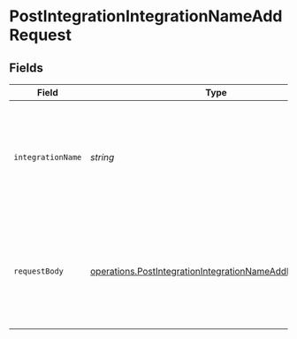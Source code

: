 # PostIntegrationIntegrationNameAddRequest


## Fields

| Field                                                                                                                              | Type                                                                                                                               | Required                                                                                                                           | Description                                                                                                                        | Example                                                                                                                            |
| ---------------------------------------------------------------------------------------------------------------------------------- | ---------------------------------------------------------------------------------------------------------------------------------- | ---------------------------------------------------------------------------------------------------------------------------------- | ---------------------------------------------------------------------------------------------------------------------------------- | ---------------------------------------------------------------------------------------------------------------------------------- |
| `integrationName`                                                                                                                  | *string*                                                                                                                           | :heavy_check_mark:                                                                                                                 | Currently supported integrations are "notion" and "confluence". More integrations will be added in the future.                     | notion                                                                                                                             |
| `requestBody`                                                                                                                      | [operations.PostIntegrationIntegrationNameAddRequestBody](../../models/operations/postintegrationintegrationnameaddrequestbody.md) | :heavy_minus_sign:                                                                                                                 | N/A                                                                                                                                | {<br/>"brain_id": "1f1d7a6a-e45b-4974-a0ba-98935650cb9c",<br/>"page_ids": [<br/>"65621"<br/>]<br/>}                                |